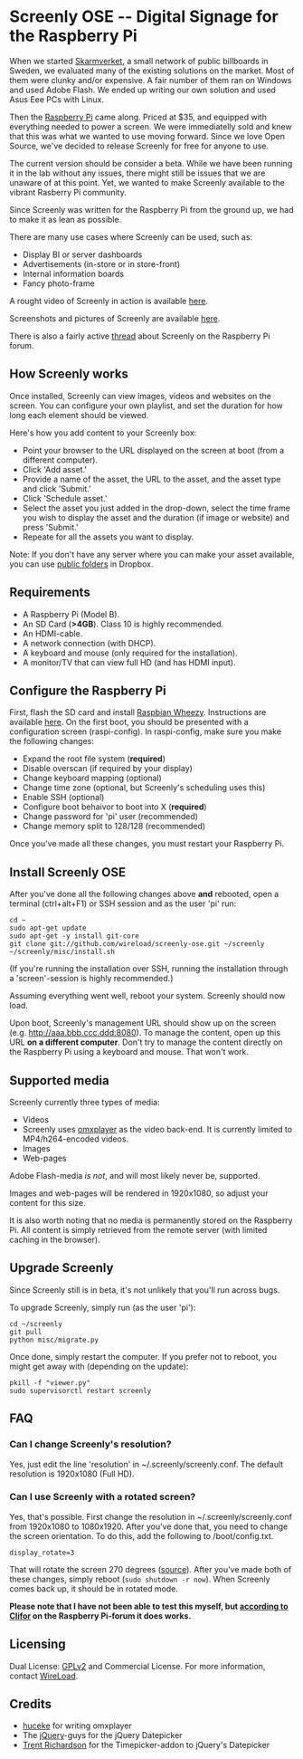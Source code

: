 # Screenly OSE -- Digital Signage for the Raspberry Pi

When we started [Skarmverket](http://skarmverket.se), a small network of public billboards in Sweden, we evaluated many of the existing solutions on the market. Most of them were clunky and/or expensive. A fair number of them ran on Windows and used Adobe Flash. We ended up writing our own solution and used Asus Eee PCs with Linux. 

Then the [Raspberry Pi](http://www.raspberrypi.org/) came along. Priced at $35, and equipped with everything needed to power a screen. We were immediatelly sold and knew that this was what we wanted to use moving forward. Since we love Open Source, we've decided to release Screenly for free for anyone to use. 

The current version should be consider a beta. While we have been running it in the lab without any issues, there might still be issues that we are unaware of at this point. Yet, we wanted to make Screenly available to the vibrant Rasberry Pi community.

Since Screenly was written for the Raspberry Pi from the ground up, we had to make it as lean as possible. 

There are many use cases where Screenly can be used, such as:

 * Display BI or server dashboards
 * Advertisements (in-store or in store-front)
 * Internal information boards
 * Fancy photo-frame

A rought video of Screenly in action is available [here](http://www.youtube.com/watch?v=yjDjEfhspxk).

Screenshots and pictures of Screenly are available [here](https://picasaweb.google.com/102112347693505491575/Screenly01?authkey=Gv1sRgCNa2qp-j5vWUGQ).

There is also a fairly active [thread](http://www.raspberrypi.org/phpBB3/viewtopic.php?f=41&t=12396) about Screenly on the Raspberry Pi forum.

## How Screenly works

Once installed, Screenly can view images, videos and websites on the screen. You can configure your own playlist, and set the duration for how long each element should be viewed.

Here's how you add content to your Screenly box:

 * Point your browser to the URL displayed on the screen at boot (from a different computer).
 * Click 'Add asset.'
  * Provide a name of the asset, the URL to the asset, and the asset type and click 'Submit.'
 * Click 'Schedule asset.'
  * Select the asset you just added in the drop-down, select the time frame you wish to display the asset and the duration (if image or website) and press 'Submit.'
 * Repeate for all the assets you want to display.

Note: If you don't have any server where you can make your asset available, you can use [public folders](https://www.dropbox.com/help/16/en) in Dropbox. 

## Requirements

 * A Raspberry Pi (Model B).
 * An SD Card (**>4GB**). Class 10 is highly recommended.
 * An HDMI-cable.
 * A network connection (with DHCP).
 * A keyboard and mouse (only required for the installation).
 * A monitor/TV that can view full HD (and has HDMI input).

## Configure the Raspberry Pi

First, flash the SD card and install [Raspbian Wheezy](http://www.raspberrypi.org/downloads). Instructions are available [here](http://elinux.org/RPi_Easy_SD_Card_Setup). On the first boot, you should be presented with a configuration screen (raspi-config). In raspi-config, make sure you make the following changes:

 * Expand the root file system (**required**)
 * Disable overscan (if required by your display)
 * Change keyboard mapping (optional)
 * Change time zone (optional, but Screenly's scheduling uses this)
 * Enable SSH (optional)
 * Configure boot behaivor to boot into X (**required**)
 * Change password for 'pi' user (recommended)
 * Change memory split to 128/128 (recommended)

Once you've made all these changes, you must restart your Raspberry Pi. 

## Install Screenly OSE

After you've done all the following changes above **and** rebooted, open a terminal (ctrl+alt+F1) or SSH session and as the user 'pi' run:

    cd ~
    sudo apt-get update
    sudo apt-get -y install git-core
    git clone git://github.com/wireload/screenly-ose.git ~/screenly
    ~/screenly/misc/install.sh

(If you're running the installation over SSH, running the installation through a 'screen'-session is highly recommended.)

Assuming everything went well, reboot your system. Screenly should now load. 

Upon boot, Screenly's management URL should show up on the screen (e.g. http://aaa.bbb.ccc.ddd:8080).
To manage the content, open up this URL **on a different computer**. Don't try to manage the content directly on the Raspberry Pi using a keyboard and mouse. That won't work.

## Supported media

Screenly currently three types of media:

 * Videos
  * Screenly uses [omxplayer](https://github.com/huceke/omxplayer/) as the video back-end. It is currently limited to MP4/h264-encoded videos.
 * Images
 * Web-pages

Adobe Flash-media *is not*, and will most likely never be, supported. 

Images and web-pages will be rendered in 1920x1080, so adjust your content for this size. 

It is also worth noting that no media is permanently stored on the Raspberry Pi. All content is simply retrieved from the remote server (with limited caching in the browser).

## Upgrade Screenly

Since Screenly still is in beta, it's not unlikely that you'll run across bugs.

To upgrade Screenly, simply run (as the user 'pi'):

    cd ~/screenly
    git pull
    python misc/migrate.py

Once done, simply restart the computer. If you prefer not to reboot, you might get away with (depending on the update):

    pkill -f "viewer.py"
    sudo supervisorctl restart screenly

## FAQ

### Can I change Screenly's resolution? 

Yes, just edit the line 'resolution' in ~/.screenly/screenly.conf. The default resolution is 1920x1080 (Full HD).

### Can I use Screenly with a rotated screen? 

Yes, that's possible. First change the resolution in ~/.screenly/screenly.conf from 1920x1080 to 1080x1920. After you've done that, you need to change the screen orientation. To do this, add the following to /boot/config.txt.

	display_rotate=3

That will rotate the screen 270 degrees ([source](http://elinux.org/RPi_config.txt)). After you've made both of these changes, simply reboot (`sudo shutdown -r now`). When Screenly comes back up, it should be in rotated mode.

**Please note that I have not been able to test this myself, but [according to Clifor](http://www.raspberrypi.org/phpBB3/viewtopic.php?p=176082#p176082) on the Raspberry Pi-forum it does works.**

## Licensing

Dual License: [GPLv2](http://www.gnu.org/licenses/gpl-2.0.html) and Commercial License. For more information, contact [WireLoad](http://wireload.net/company/). 

## Credits

 * [huceke](https://github.com/huceke) for writing omxplayer
 * The [jQuery](http://jquery.com/)-guys for the jQuery Datepicker
 * [Trent Richardson](http://trentrichardson.com/) for the Timepicker-addon to jQuery's Datepicker
